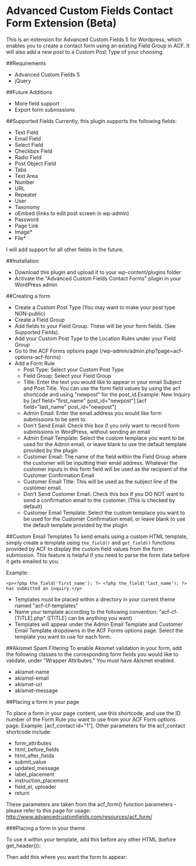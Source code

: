 # Advanced Custom Fields Contact Form Extension (Beta)

This is an extension for Advanced Custom Fields 5 for Wordpress, which enables you to create a contact form using an existing Field Group in ACF. It will also add a new post to a Custom Post Type of your choosing.

##Requirements
- Advanced Custom Fields 5
- jQuery

##Future Additions
- More field support
- Export form submissions
 
##Supported Fields
Currently, this plugin supports the following fields:

- Text Field
- Email Field
- Select Field
- Checkbox Field
- Radio Field
- Post Object Field
- Tabs
- Text Area
- Number
- URL
- Repeater
- User
- Taxonomy
- oEmbed (links to edit post screen in wp-admin)
- Password 
- Page Link
- Image*
- File*


I will add support for all other fields in the future.

##Installation
- Download this plugin and upload it to your wp-content/plugins folder
- Activate the "Advanced Custom Fields Contact Forms" plugin in your WordPress admin
 
##Creating a form
- Create a Custom Post Type (You may want to make your post type NON-public)
- Create a Field Group
- Add fields to your Field Group. These will be your form fields. (See Supported Fields).
- Add your Custom Post Type to the Location Rules under your Field Group
- Go to the ACF Forms options page (/wp-admin/admin.php?page=acf-options-acf-forms)
- Add a Form Rule
  - Post Type: Select your Custom Post Type
  - Field Group: Select your Field Group
  - Title: Enter the text you would like to appear in your email Subject and Post Title. You can use the form field values by using the acf shortcode and using "newpost" for the post_id.Example: New Inquiry by [acf field="first_name" post_id="newpost"] [acf field="last_name" post_id="newpost"]
  - Admin Email: Enter the email address you would like form submissions to be sent to.
  - Don't Send Email: Check this box if you only want to record form submissions in WordPress, without sending an email
  - Admin Email Template: Select the custom templace you want to be used for the Admin email, or leave blank to use the default template provided by the plugin
  - Customer Email: The name of the field within the Field Group where the customer will be inputting their email address. Whatever the customer inputs in this form field will be used as the recipient of the Customer Confirmation Email
  - Customer Email Title: This will be used as the subject line of the customer email.
  - Don't Send Customer Email: Check this box if you DO NOT want to send a confirmation email to the customer. (This is checked by default)
  - Customer Email Template: Select the custom templace you want to be used for the Customer Confirmation email, or leave blank to use the default template provided by the plugin

##Custom Email Templates
To send emails using a custom HTML template, simply create a template using `the_field()` and `get_field()` functions provided by ACF to display the custom field values from the form submission. This feature is helpful if you need to parse the form data before it gets emailed to you.

Example: 

    <p><?php the_field('first_name'); ?> <?php the_field('last_name'); ?> has submitted an inquiry.</p>

- Templates must be placed within a directory in your current theme named "acf-cf-templates" 
- Name your template according to the following convention: "acf-cf-[TITLE].php" ([TITLE] can be anything you want)
- Templates will appear under the Admin Email Template and Customer Email Template dropdowns in the ACF Forms options page. Select the template you want to use for each form.

##Akismet Spam Filtering 
To enable Akismet validation in your form, add the following classes to the corresponding form fields you would like to validate, under "Wrapper Attributes." You must have Akismet enabled.

  - akismet-name
  - akismet-email
  - akismet-url
  - akismet-message

##Placing a form in your page

To place a form in your page content, use this shortcode, and use the ID number of the Form Rule you want to use from your ACF Form options page. Example: [acf_contact id="1"]. Other parameters for the acf_contact shortcode include:
 - form_attributes
 - html_before_fields
 - html_after_fields
 - submit_value
 - updated_message
 - label_placement
 - instruction_placement
 - field_el, uploader
 - return 

These parameters are taken from the acf_form() function parameters - please refer to this page for usage: http://www.advancedcustomfields.com/resources/acf_form/

###Placing a form in your theme 

To use it within your template, add this before any other HTML (before get_header()):
  <?php acf_form_head(); ?>
  
Then add this where you want the form to appear: <?php do_shortcode('[acf_contact id="1"]'); ?>
